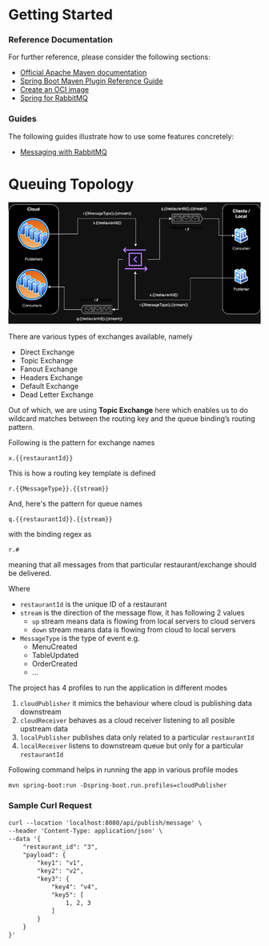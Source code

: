 # Getting Started

### Reference Documentation
For further reference, please consider the following sections:

* [Official Apache Maven documentation](https://maven.apache.org/guides/index.html)
* [Spring Boot Maven Plugin Reference Guide](https://docs.spring.io/spring-boot/docs/3.1.6/maven-plugin/reference/html/)
* [Create an OCI image](https://docs.spring.io/spring-boot/docs/3.1.6/maven-plugin/reference/html/#build-image)
* [Spring for RabbitMQ](https://docs.spring.io/spring-boot/docs/3.1.6/reference/htmlsingle/index.html#messaging.amqp)

### Guides
The following guides illustrate how to use some features concretely:

* [Messaging with RabbitMQ](https://spring.io/guides/gs/messaging-rabbitmq/)

# Queuing Topology

![RMQP](RMQP.drawio.png "RMQP")

There are various types of exchanges available, namely

* Direct Exchange
* Topic Exchange
* Fanout Exchange
* Headers Exchange
* Default Exchange
* Dead Letter Exchange

Out of which, we are using **Topic Exchange** here which enables us to do wildcard matches between the routing key and the queue binding’s routing pattern.

Following is the pattern for exchange names

````
x.{{restaurantId}}
````

This is how a routing key template is defined

````
r.{{MessageType}}.{{stream}}
````

And, here's the pattern for queue names
````
q.{{restaurantId}}.{{stream}}
````

with the binding regex as
````
r.#
````
meaning that all messages from that particular restaurant/exchange should be delivered.

Where

* `restaurantId` is the unique ID of a restaurant
* `stream` is the direction of the message flow, it has following 2 values
  * `up` stream means data is flowing from local servers to cloud servers
  * `down` stream means data is flowing from cloud to local servers
* `MessageType` is the type of event e.g.
  * MenuCreated
  * TableUpdated
  * OrderCreated
  * ...

The project has 4 profiles to run the application in different modes
1. `cloudPublisher` it mimics the behaviour where cloud is publishing data downstream
2. `cloudReceiver` behaves as a cloud receiver listening to all posible upstream data
3. `localPublisher` publishes data only related to a particular `restaurantId`
4. `localReceiver` listens to downstream queue but only for a particular `restaurantId`

Following command helps in running the app in various profile modes

````
mvn spring-boot:run -Dspring-boot.run.profiles=cloudPublisher
````

### Sample Curl Request
````
curl --location 'localhost:8080/api/publish/message' \
--header 'Content-Type: application/json' \
--data '{
    "restaurant_id": "3",
    "payload": {
        "key1": "v1",
        "key2": "v2",
        "key3": {
            "key4": "v4",
            "key5": [
                1, 2, 3
            ]
        }
    }
}'
````
